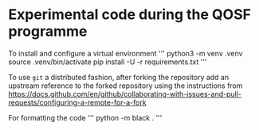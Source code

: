 # Experimental code during the QOSF programme

To install and configure a virtual environment
'''
python3 -m venv .venv
source .venv/bin/activate
pip install -U -r requirements.txt
''' 

To use `git` a distributed fashion, after forking the repository add an upstream 
reference to the forked repository using the instructions from
https://docs.github.com/en/github/collaborating-with-issues-and-pull-requests/configuring-a-remote-for-a-fork

For formatting the code
'''
python -m black .
'''

 